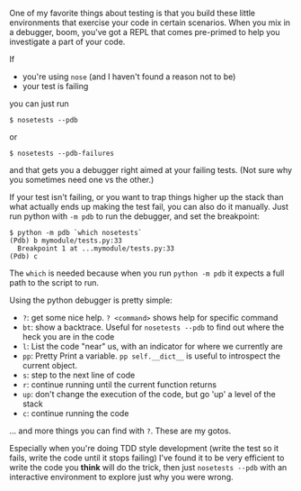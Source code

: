 <!--
.. title: Debugging Python Tests
.. date: 2012/08/29 14:58
.. slug: index
.. tags:
.. link:
.. description:
-->


One of my favorite things about testing is that you build these little
environments that exercise your code in certain scenarios. When you mix in a
debugger, boom, you've got a REPL that comes pre-primed to help you investigate a part of your code.

If 

* you're using `nose` (and I haven't found a reason not to be) 
* your test is failing

you can just run

```
$ nosetests --pdb
```

or

```
$ nosetests --pdb-failures
```

and that gets you a debugger right aimed at your failing tests. (Not sure why
you sometimes need one vs the other.)

If your test isn't failing, or you want to trap things higher up the stack than what actually ends up making the test fail, you can also do it manually.
Just run python with `-m pdb` to run the debugger, and set the breakpoint:

```
$ python -m pdb `which nosetests`
(Pdb) b mymodule/tests.py:33
  Breakpoint 1 at ...mymodule/tests.py:33
(Pdb) c
```

The `which` is needed because when you run `python -m pdb` it expects a full
path to the script to run.

Using the python debugger is pretty simple:

* `?`: get some nice help. `? <command>` shows help for specific command
* `bt`: show a backtrace. Useful for `nosetests --pdb` to find out where the
  heck you are in the code
* `l`: List the code "near" us, with an indicator for where we currently are
* `pp`: Pretty Print a variable. `pp self.__dict__` is useful to introspect the current object.
* `s`: step to the next line of code
* `r`: continue running until the current function returns
* `up`: don't change the execution of the code, but go 'up' a level of the stack
* `c`: continue running the code

... and more things you can find with `?`. These are my gotos.

Especially when you're doing TDD style development (write the test so it fails, write the code until it stops failing) I've found it to be very efficient to write the code you **think** will do the trick, then just `nosetests --pdb` with an interactive environment to explore just why you were wrong.
